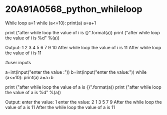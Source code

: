 # 20A91A0568_python_whileloop
While loop
a=1
while (a<=10):
	print(a)
	a=a+1
	
print ("after while loop the value of i is {}".format(a))
print ("after while loop the value of i is %d" %(a))


Output:
1
2
3
4
5
6
7 
9
10
After while loop the value of i is 11
After while loop the value of i is 11


#user inputs 

a=int(input("enter the value :"))
b=int(input("enter the value:"))
while (a<=10):
	print(a)
	a=a+b
	
print ("after while loop the value of a is {}".format(a))
print ("after while loop the value of a is %d" %(a))

Output:
enter the value: 1
enter the value: 2
1
3
5
7
9
After the while loop the value of a is 11
After the while loop the value of a is 11
